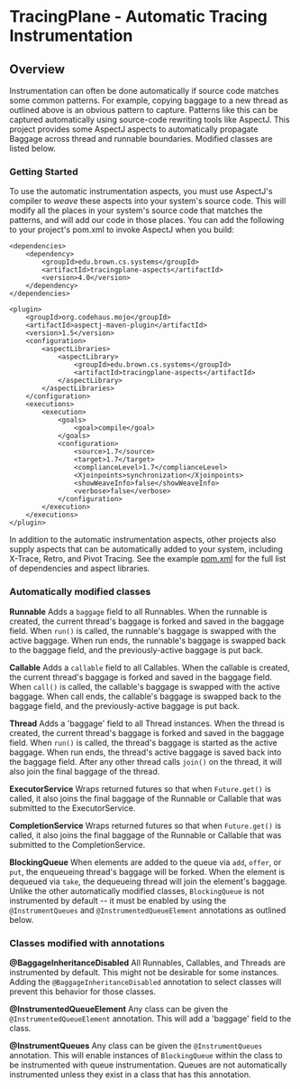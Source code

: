 # TracingPlane - Automatic Tracing Instrumentation

## Overview ##

Instrumentation can often be done automatically if source code matches some common patterns.  For example, copying baggage to a new thread as outlined above is an obvious pattern to capture.  Patterns like this can be captured automatically using source-code rewriting tools like AspectJ.  This project provides some AspectJ aspects to automatically propagate Baggage across thread and runnable boundaries.  Modified classes are listed below.

### Getting Started ###

To use the automatic instrumentation aspects, you must use AspectJ's compiler to *weave* these aspects into your system's source code.  This will modify all the places in your system's source code that matches the patterns, and will add our code in those places.  You can add the following to your project's pom.xml to invoke AspectJ when you build:

	<dependencies>
        <dependency>
            <groupId>edu.brown.cs.systems</groupId>
            <artifactId>tracingplane-aspects</artifactId>
            <version>4.0</version>
        </dependency>
    </dependencies>

    <plugin>
        <groupId>org.codehaus.mojo</groupId>
        <artifactId>aspectj-maven-plugin</artifactId>
        <version>1.5</version>
        <configuration>
            <aspectLibraries>
                <aspectLibrary>
                    <groupId>edu.brown.cs.systems</groupId>
                    <artifactId>tracingplane-aspects</artifactId>
                </aspectLibrary>
            </aspectLibraries>
        </configuration>
        <executions>
            <execution>
                <goals>
                    <goal>compile</goal>
                </goals>
                <configuration>
                    <source>1.7</source>
                    <target>1.7</target>
                    <complianceLevel>1.7</complianceLevel>
                    <Xjoinpoints>synchronization</Xjoinpoints>
                    <showWeaveInfo>false</showWeaveInfo>
                    <verbose>false</verbose>
                </configuration>
            </execution>
        </executions>
    </plugin>

In addition to the automatic instrumentation aspects, other projects also supply aspects that can be automatically added to your system, including X-Trace, Retro, and Pivot Tracing.  See the example [pom.xml](../../docs/pom.xml) for the full list of dependencies and aspect libraries.

### Automatically modified classes ###


**Runnable** Adds a `baggage` field to all Runnables.  When the runnable is created, the current thread's baggage is forked and saved in the baggage field.  When `run()` is called, the runnable's baggage is swapped with the active baggage.  When run ends, the runnable's baggage is swapped back to the baggage field, and the previously-active baggage is put back.

**Callable** Adds a `callable` field to all Callables.  When the callable is created, the current thread's baggage is forked and saved in the baggage field.  When `call()` is called, the callable's baggage is swapped with the active baggage.  When call ends, the callable's baggage is swapped back to the baggage field, and the previously-active baggage is put back.

**Thread** Adds a 'baggage' field to all Thread instances.  When the thread is created, the current thread's baggage is forked and saved in the baggage field.  When `run()` is called, the thread's baggage is started as the active baggage.  When run ends, the thread's active baggage is saved back into the baggage field.  After any other thread calls `join()` on the thread, it will also join the final baggage of the thread.

**ExecutorService** Wraps returned futures so that when `Future.get()` is called, it also joins the final baggage of the Runnable or Callable that was submitted to the ExecutorService.

**CompletionService** Wraps returned futures so that when `Future.get()` is called, it also joins the final baggage of the Runnable or Callable that was submitted to the CompletionService. 

**BlockingQueue** When elements are added to the queue via `add`, `offer`, or `put`, the enqueueing thread's baggage will be forked.  When the element is dequeued via `take`, the dequeueing thread will join the element's baggage.  Unlike the other automatically modified classes, `BlockingQueue` is not instrumented by default -- it must be enabled by using the `@InstrumentQueues` and `@InstrumentedQueueElement` annotations as outlined below.

### Classes modified with annotations ###

**@BaggageInheritanceDisabled** All Runnables, Callables, and Threads are instrumented by default.  This might not be desirable for some instances.  Adding the `@BaggageInheritanceDisabled` annotation to select classes will prevent this behavior for those classes.

**@InstrumentedQueueElement** Any class can be given the `@InstrumentedQueueElement` annotation.  This will add a 'baggage' field to the class.

**@InstrumentQueues** Any class can be given the `@InstrumentQueues` annotation.  This will enable instances of `BlockingQueue` within the class to be instrumented with queue instrumentation.  Queues are not automatically instrumented unless they exist in a class that has this annotation.
